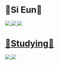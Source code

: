 # :purple_heart:Si Eun:purple_heart:
<a href="https://github.com/poemsilver"><img src="https://img.shields.io/badge/GitHub-181717?style=flat&logo=GitHub&logoColor=white"/><a href="https://github.com/poemsilver"> <a href="https://www.instagram.com/poemsilver99"><img src="https://img.shields.io/badge/Instagram-E4405F?style=flat&logo=GitHub&logoColor=white"/><a href="https://www.instagram.com/poemsilver99"> <img src="https://img.shields.io/badge/Gmail-EA4335?style=flat&logo=Gmail&logoColor=white"/>  
# :blue_book:Studying:blue_book:
<img src="https://img.shields.io/badge/Python-3776AB?style=flat&logo=Python&logoColor=white"/> <img src="https://img.shields.io/badge/C language-A8B9CC?style=flat&logo=C&logoColor=white"/>
